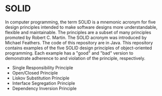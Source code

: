 # SOLID

In computer programming, the term SOLID is a mnemonic acronym for five design principles intended to make software designs more understandable, flexible and maintainable. The principles are a subset of many principles promoted by Robert C. Martin. The SOLID acronym was introduced by Michael Feathers.
The code of this repository are in Java. This repository contains examples of the five SOLID design principles of object-oriented programming. Each example has a "good" and "bad" version to demonstrate adherence to and violation of the principle, respectively.

- Single Responsibility Principle
- Open/Closed Principle
- Liskov Substitution Principle
- Interface Segregation Principle
- Dependency Inversion Principle